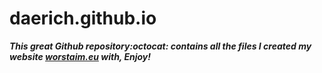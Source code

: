 # daerich.github.io

___This great Github repository:octocat: contains all the files I created my website [worstaim.eu](http://worstaim.eu) with, Enjoy!___
